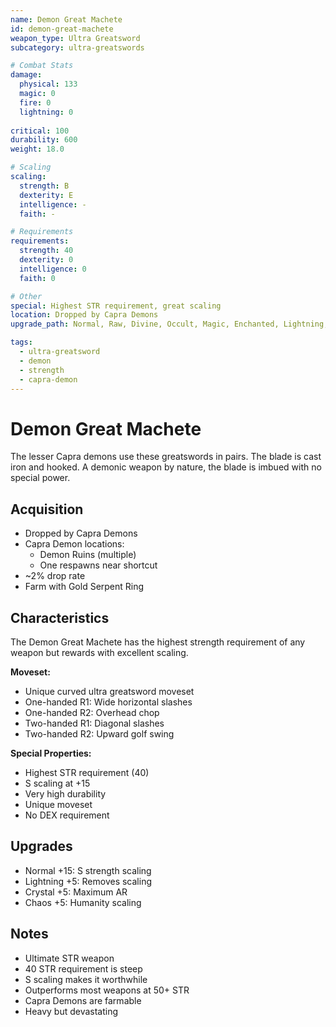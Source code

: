 ```yaml
---
name: Demon Great Machete
id: demon-great-machete
weapon_type: Ultra Greatsword
subcategory: ultra-greatswords

# Combat Stats
damage:
  physical: 133
  magic: 0
  fire: 0
  lightning: 0
  
critical: 100
durability: 600
weight: 18.0

# Scaling
scaling:
  strength: B
  dexterity: E
  intelligence: -
  faith: -

# Requirements
requirements:
  strength: 40
  dexterity: 0
  intelligence: 0
  faith: 0

# Other
special: Highest STR requirement, great scaling
location: Dropped by Capra Demons
upgrade_path: Normal, Raw, Divine, Occult, Magic, Enchanted, Lightning, Crystal, Fire, Chaos

tags:
  - ultra-greatsword
  - demon
  - strength
  - capra-demon
---
```


# Demon Great Machete

The lesser Capra demons use these greatswords in pairs. The blade is cast iron and hooked. A demonic weapon by nature, the blade is imbued with no special power.

## Acquisition
- Dropped by Capra Demons
- Capra Demon locations:
  - Demon Ruins (multiple)
  - One respawns near shortcut
- ~2% drop rate
- Farm with Gold Serpent Ring

## Characteristics
The Demon Great Machete has the highest strength requirement of any weapon but rewards with excellent scaling.

**Moveset:**
- Unique curved ultra greatsword moveset
- One-handed R1: Wide horizontal slashes
- One-handed R2: Overhead chop
- Two-handed R1: Diagonal slashes
- Two-handed R2: Upward golf swing

**Special Properties:**
- Highest STR requirement (40)
- S scaling at +15
- Very high durability
- Unique moveset
- No DEX requirement

## Upgrades
- Normal +15: S strength scaling
- Lightning +5: Removes scaling
- Crystal +5: Maximum AR
- Chaos +5: Humanity scaling

## Notes
- Ultimate STR weapon
- 40 STR requirement is steep
- S scaling makes it worthwhile
- Outperforms most weapons at 50+ STR
- Capra Demons are farmable
- Heavy but devastating